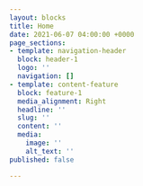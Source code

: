 ```yaml
---
layout: blocks
title: Home
date: 2021-06-07 04:00:00 +0000
page_sections:
- template: navigation-header
  block: header-1
  logo: ''
  navigation: []
- template: content-feature
  block: feature-1
  media_alignment: Right
  headline: ''
  slug: ''
  content: ''
  media:
    image: ''
    alt_text: ''
published: false

---
```

